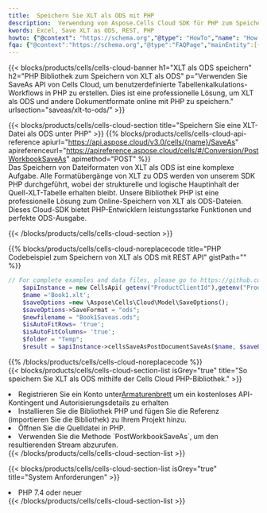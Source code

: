 ```yaml
---
title:  Speichern Sie XLT als ODS mit PHP
description:  Verwendung von Aspose.Cells Cloud SDK für PHP zum Speichern von XLT-Formatdateien als ODS-Formatdateien.
kwords: Excel, Save XLT as ODS, REST, PHP
howto: {"@context": "https://schema.org","@type": "HowTo","name": "How to save XLT as ODS using the Cells Cloud PHP library.","description": "How to save XLT as ODS using the Cells Cloud PHP library.","image": {"@type": "ImageObject"},"url": "/php/saveas/xlt-to-ods/","step": [{ "@type": "HowToStep","name": "How to save XLT as ODS using the Cells Cloud PHP library. step 1", "image": {"@type": "ImageObject",},"url": "/php/saveas/xlt-to-ods/","text": "Register an account at <a href='https://dashboard.aspose.cloud/'>Dashboard</a> to get free API quota & authorization details",},{ "@type": "HowToStep","name": "How to save XLT as ODS using the Cells Cloud PHP library. step 1", "image": {"@type": "ImageObject",},"url": "/php/saveas/xlt-to-ods/","text": "Install PHP library and add the reference (import the library) to your project.",},{ "@type": "HowToStep","name": "How to save XLT as ODS using the Cells Cloud PHP library. step 1", "image": {"@type": "ImageObject",},"url": "/php/saveas/xlt-to-ods/","text": "Open the source file in PHP.",},{ "@type": "HowToStep","name": "How to save XLT as ODS using the Cells Cloud PHP library. step 1", "image": {"@type": "ImageObject",},"url": "/php/saveas/xlt-to-ods/","text": "Use the `PostWorkbookSaveAs` method to retrieve the resulting stream.",}, ],"supply": {"@type": "HowToSupply","name": "document"},"tool": [{"@type": "HowToTool","name": "phpstorm, Visual Studio Code, Eclipse"},{"@type": "HowToTool","name": "Aspose Cells"}],"totalTime": "PT6M"}
fqa: {"@context":"https://schema.org","@type":"FAQPage","mainEntity":[{"@type":"Question","name":"Why save file as other formats file in C# using REST API?","acceptedAnswer":{"@type":"Answer","text":"Documents are encoded in many ways, and some files may be incompatible with the software you use. To open and read such files, just save them as appropriate file formats.<br/><ol><li>Install .NET SDK and add the reference (import the library) to your project.</li><li>Open the source file in C# using REST API.</li><li>Call the PostWorkbookSaveAsRequest() method, passing an output filename with required extension.</li><li>Get the result of save as a separate file.</li></ol>"}},{"@type":"Question","name":"What file formats can I save as with your C# library?","acceptedAnswer":{"@type":"Answer","text":"We support a variety of file formats for conversion using .NET library, including XLSX, Excel, xls , PDF, CSV, HTML, Markdown, XML, PNG, JPG, TIFF, Json, TXT and many more."}},{"@type":"Question","name":"What is the maximum allowed file size for conversion using this .NET library?","acceptedAnswer":{"@type":"Answer","text":"There are no file size limits for format conversions using .NET library."}}]}
---
```

{{< blocks/products/cells/cells-cloud-banner h1="XLT als ODS speichern" h2="PHP Bibliothek zum Speichern von XLT als ODS" p="Verwenden Sie SaveAs API von Cells Cloud, um benutzerdefinierte Tabellenkalkulations-Workflows in PHP zu erstellen. Dies ist eine professionelle Lösung, um XLT als ODS und andere Dokumentformate online mit PHP zu speichern." urlsection="saveas/xlt-to-ods/" >}}

{{< blocks/products/cells/cells-cloud-section title="Speichern Sie eine XLT-Datei als ODS unter PHP" >}}
{{% blocks/products/cells/cells-cloud-api-reference apiurl="https://api.aspose.cloud/v3.0/cells/{name}/SaveAs" apireferenceurl="https://apireference.aspose.cloud/cells/#/Conversion/PostWorkbookSaveAs" apimethod="POST" %}}
<br/>
Das Speichern von Dateiformaten von XLT als ODS ist eine komplexe Aufgabe. Alle Formatübergänge von XLT zu ODS werden von unserem SDK PHP durchgeführt, wobei der strukturelle und logische Hauptinhalt der Quell-XLT-Tabelle erhalten bleibt. Unsere Bibliothek PHP ist eine professionelle Lösung zum Online-Speichern von XLT als ODS-Dateien. Dieses Cloud-SDK bietet PHP-Entwicklern leistungsstarke Funktionen und perfekte ODS-Ausgabe.

{{< /blocks/products/cells/cells-cloud-section >}}

{{% blocks/products/cells/cells-cloud-noreplacecode title="PHP Codebeispiel zum Speichern von XLT als ODS mit REST API" gistPath="" %}}
  
```php
// For complete examples and data files, please go to https://github.com/aspose-cells-cloud/aspose-cells-cloud-php/
    $apiInstance = new CellsApi( getenv("ProductClientId"),getenv("ProductClientSecret") );
    $name ='Book1.xlt';
    $saveOptions =new \Aspose\Cells\Cloud\Model\SaveOptions();
    $saveOptions->SaveFormat = "ods";
    $newfilename = "Book1Saveas.ods";
    $isAutoFitRows= 'true';
    $isAutoFitColumns= 'true';
    $folder = "Temp";
    $result = $apiInstance->cellsSaveAsPostDocumentSaveAs($name, $saveOptions, $newfilename,$isAutoFitRows, $isAutoFitColumns, $folder);
```
  
{{% /blocks/products/cells/cells-cloud-noreplacecode %}}
<br/>
{{< blocks/products/cells/cells-cloud-section-list isGrey="true" title="So speichern Sie XLT als ODS mithilfe der Cells Cloud PHP-Bibliothek." >}}
<li> Registrieren Sie ein Konto unter<a href="https://dashboard.aspose.cloud/">Armaturenbrett</a> um ein kostenloses API-Kontingent und Autorisierungsdetails zu erhalten</li>
<li>Installieren Sie die Bibliothek PHP und fügen Sie die Referenz (importieren Sie die Bibliothek) zu Ihrem Projekt hinzu.</li>
<li>Öffnen Sie die Quelldatei in PHP.</li>
<li>Verwenden Sie die Methode `PostWorkbookSaveAs`, um den resultierenden Stream abzurufen.</li>
{{< /blocks/products/cells/cells-cloud-section-list >}}

{{< blocks/products/cells/cells-cloud-section-list isGrey="true" title="System Anforderungen" >}}
<li>PHP 7.4 oder neuer</li>
{{< /blocks/products/cells/cells-cloud-section-list >}}
